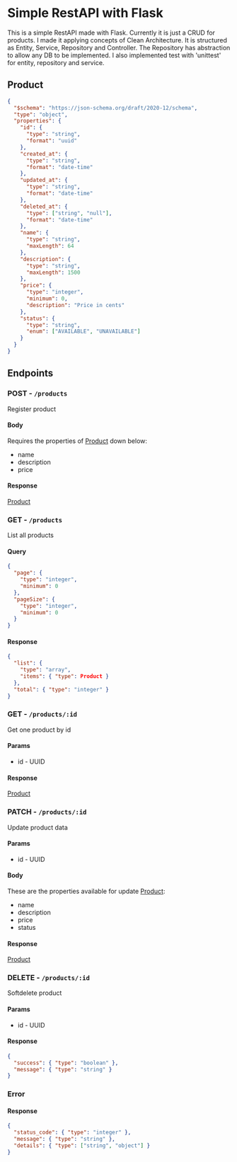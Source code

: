 # Simple RestAPI with Flask

This is a simple RestAPI made with Flask. Currently it is just a CRUD for products. I made it applying concepts of Clean Architecture. It is structured as Entity, Service, Repository and Controller. The Repository has abstraction to allow any DB to be implemented. I also implemented test with 'unittest' for entity, repository and service.

## Product

```json
{
  "$schema": "https://json-schema.org/draft/2020-12/schema",
  "type": "object",
  "properties": {
    "id": {
      "type": "string",
      "format": "uuid"
    },
    "created_at": {
      "type": "string",
      "format": "date-time"
    },
    "updated_at": {
      "type": "string",
      "format": "date-time"
    },
    "deleted_at": {
      "type": ["string", "null"],
      "format": "date-time"
    },
    "name": {
      "type": "string",
      "maxLength": 64
    },
    "description": {
      "type": "string",
      "maxLength": 1500
    },
    "price": {
      "type": "integer",
      "minimum": 0,
      "description": "Price in cents"
    },
    "status": {
      "type": "string",
      "enum": ["AVAILABLE", "UNAVAILABLE"]
    }
  }
}
```

## Endpoints

### POST - `/products`

Register product

#### Body

Requires the properties of [Product](#product) down below:

- name
- description
- price

#### Response

[Product](#product)

### GET - `/products`

List all products

#### Query

```json
{
  "page": {
    "type": "integer",
    "minimum": 0
  },
  "pageSize": {
    "type": "integer",
    "minimum": 0
  }
}
```

#### Response

```json
{
  "list": {
    "type": "array",
    "items": { "type": Product }
  },
  "total": { "type": "integer" }
}
```

### GET - `/products/:id`

Get one product by id

#### Params

- id - UUID

#### Response

[Product](#product)

### PATCH - `/products/:id`

Update product data

#### Params

- id - UUID

#### Body

These are the properties available for update [Product](#product):

- name
- description
- price
- status

#### Response

[Product](#product)

### DELETE - `/products/:id`

Softdelete product

#### Params

- id - UUID

#### Response

```json
{
  "success": { "type": "boolean" },
  "message": { "type": "string" }
}
```

### Error

#### Response

```json
{
  "status_code": { "type": "integer" },
  "message": { "type": "string" },
  "details": { "type": ["string", "object"] }
}
```
